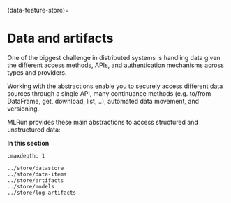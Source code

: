(data-feature-store)=
# Data and artifacts

One of the biggest challenge in distributed systems is handling data given the different access methods, APIs, and 
authentication mechanisms across types and providers.

Working with the abstractions enable you to securely access different data sources through a single API, many continuance methods (e.g. to/from DataFrame, get, download, list, ..), automated data movement, and versioning.

MLRun provides these main abstractions to access structured and unstructured data:

**In this section**
```{toctree}
:maxdepth: 1

../store/datastore
../store/data-items
../store/artifacts
../store/models
../store/log-artifacts
```